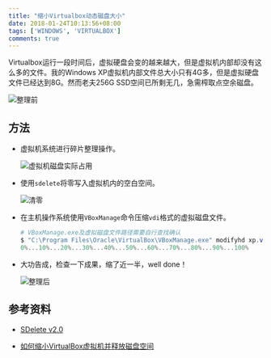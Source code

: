 ```yaml
---
title: "缩小Virtualbox动态磁盘大小"
date: 2018-01-24T10:13:56+08:00
tags: ['WINDOWS', 'VIRTUALBOX']
comments: true
---
```


Virtualbox运行一段时间后，虚拟硬盘会变的越来越大，但是虚拟机内部却没有这么多的文件。我的Windows XP虚拟机内部文件总大小只有4G多，但是虚拟硬盘文件已经达到8G。然而老夫256G SSD空间已所剩无几，急需榨取点空余磁盘。

![整理前](http://7xivdp.com1.z0.glb.clouddn.com/png/2018/1/6b5172ee4fcf22a80042057d3e0ca121.png/xyz)

## 方法

- 虚拟机系统进行碎片整理操作。

   ![虚拟机磁盘实际占用](http://7xivdp.com1.z0.glb.clouddn.com/png/2018/1/664e171e2bc1fa0a1eed90b41e1d7296.png/xyz)

- 使用`sdelete`将零写入虚拟机内的空白空间。

   ![清零](http://7xivdp.com1.z0.glb.clouddn.com/png/2018/1/733c94e308fca306fffa17eb6ca5c7b0.png/xyz)

- 在主机操作系统使用`VBoxManage`命令压缩`vdi`格式的虚拟磁盘文件。

   ```powershell
   # VBoxManage.exe及虚拟磁盘文件路径需要自行查找确认
   $ "C:\Program Files\Oracle\VirtualBox\VBoxManage.exe" modifyhd xp.vdi --compact
   0%...10%...20%...30%...40%...50%...60%...70%...80%...90%...100%
   ```

- 大功告成，检查一下成果，缩了近一半，well done！

   ![整理后](http://7xivdp.com1.z0.glb.clouddn.com/png/2018/1/6ea2db3d177e33321c927bb4b339b8bd.png/xyz)

## 参考资料

- [SDelete v2.0](https://docs.microsoft.com/zh-cn/sysinternals/downloads/sdelete)

- [如何缩小VirtualBox虚拟机并释放磁盘空间](https://www.helplib.com/Linux/article_13911)

